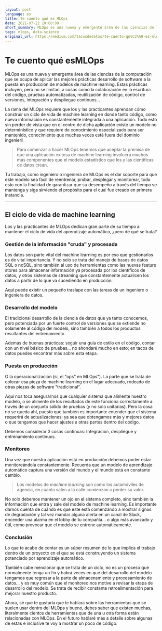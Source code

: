 ```yaml
---
layout: post
language: es
title: Te cuento qué es MLOps
date: 2021-07-22 10:00:00
short_summary: MLOps es una nueva y emergente área de las ciencias de la computación que se ocupa de aplicar las mejores prácticas desarrollo de software a la puesta en producción de modelos de machine learning…
tags: mlops, data-science
original_url: https://medium.com/tacosdedatos/te-cuento-qu%C3%A9-es-mlops-3409055a9741
---  
```


# Te cuento qué esMLOps

MLOps es una nueva y emergente área de las ciencias de la computación que se ocupa de aplicar las mejores prácticas desarrollo de software a la puesta en producción de modelos de machine learning. Estas prácticas incluyen, pero no se limitan, a cosas como la colaboración en la escritura del código, pruebas automatizadas, reutilización de código, control de versiones, integración y despliegue continuos…  

La rama del MLOps requiere que los y las practicantes aprendan cómo construir un ciclo de vida de machine learning en donde tanto código, como nueva información es constantemente integrada a una aplicación. Todo esto sin perder de vista que en el centro de dicha aplicación existe un modelo no determinístico y que requiere de conocimiento especializado para ser mantenido, conocimiento que muchas veces está fuera del dominio ingenieril.  

 > Para comenzar a hacer MLOps tenemos que aceptar la premisa de que una aplicación exitosa de machine learning involucra muchos más componentes que el modelo estadístico que los y las científicas de datos crean.  

Tu trabajo, como ingeniero o ingeniera de MLOps es el dar soporte para que este modelo sea fácil de reentrenar, probar, desplegar y monitorear, todo esto con la finalidad de garantizar que su desempeño a través del tiempo se mantenga y siga sirviendo el propósito para el cual fue creado en primera instancia.

---

## El ciclo de vida de machine learning

Los y las practicantes de MLOps dedican gran parte de su tiempo a mantener el ciclo de vida del aprendizaje automático, ¿pero de qué se trata?

### Gestión de la información "cruda" y procesada  

Los datos son parte vital del machine learning es por eso que gestionarlos es de vital importancia. Y no solo se trata del manejo de bases de datos SQL o noSQL, sino también al uso de herramientas como las nuevas feature stores para almacenar información ya procesada por los científicos de datos, y otros sistemas de streaming que constantemente actualicen los datos a partir de lo que va sucediendo en producción.  

Aquí puede existir un pequeño traslape con las tareas de un ingeniero o ingeniera de datos.

### Desarrollo del modelo  

El tradicional desarrollo de la ciencia de datos que ya tanto conocemos, pero potenciada por un fuerte control de versiones que se extiende no solamente al código del modelo, sino también a todos los productos resultantes del entrenamiento.  

Además de buenas prácticas: seguir una guía de estilo en el código, contar con un nivel básico de pruebas… no ahondaré mucho en esto; en tacos de datos puedes encontrar más sobre esta etapa.

### Puesta en producción  

O la operacionalización (sí, el "ops" en MLOps"). La parte que se trata de colocar esa pieza de machine learning en el lugar adecuado, rodeado de otras piezas de software "tradicional".  

Aquí nos toca asegurarnos que cualquier sistema que alimente nuestro modelo, o se alimente de los resultados de este funciona correctamente a través de un conjunto sólido de pruebas (y no solo unitarias). Pero la cosa no se queda ahí, puesto que también es importante entender que el sistema requerirá de actualizaciones: ya sea que obtengamos más y mejores datos o que tengamos que hacer ajustes a otras partes dentro del código.  

Debemos considerar 3 cosas continuas: Integración, despliegue y entrenamiento continuos.

### Monitoreo  

Una vez que nuestra aplicación está en producción debemos poder estar monitoreándola constantemente. Recuerda que un modelo de aprendizaje automático captura una versión del mundo y el mundo está en constante cambio.  

 > Los modelos de *machine learning* son como los automóviles de agencia, en cuanto salen a la calle comienzan a perder su valor.  

No solo debemos mantener un ojo en el sistema completo, sino también la información que entra y sale del modelo de machine learning. Es importante darnos cuenta de cuándo es que este está comenzando a mostrar signos de degradación y tal vez mandar alguna alerta en un canal de Slack, encender una alarma en el lobby de tu compañía… o algo más avanzado y útil, como provocar que el modelo se entrene automáticamente.

### Conclusión  

Lo que te acabo de contar es un súper resumen de lo que implica el trabajo dentro de un proyecto en el que se está construyendo un sistema potenciado por aprendizaje automático.  

También cabe mencionar que se trata de un ciclo, no es un proceso que normalmente tenga un fin y habrá veces en que del desarrollo del modelo tengamos que regresar a la parte de almacenamiento y procesamiento de datos… y es muy común que el monitoreo nos motive a revisar la etapa de desarrollo del modelo. Se trata de recibir constante retroalimentación para mejorar nuestro producto.  

Ahora, sé que te gustaría que te hablara sobre las herramientas que se suelen usar dentro del MLOps y bueno, debes saber que existen muchas, literalmente cientos de herramientas que de una u otra forma están relacionadas con MLOps. En el futuro hablaré más a detalle sobre algunas de estas e inclusive te voy a mostrar un poco de código.  
